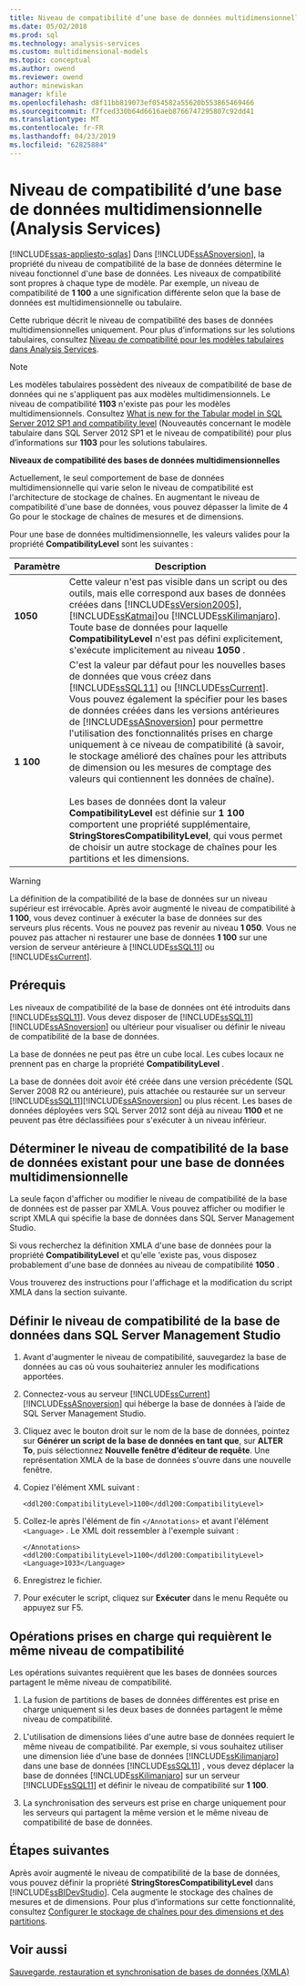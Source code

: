 ```yaml
---
title: Niveau de compatibilité d’une base de données multidimensionnelle (Analysis Services) | Microsoft Docs
ms.date: 05/02/2018
ms.prod: sql
ms.technology: analysis-services
ms.custom: multidimensional-models
ms.topic: conceptual
ms.author: owend
ms.reviewer: owend
author: minewiskan
manager: kfile
ms.openlocfilehash: d8f11bb819073ef054582a55620b553865469466
ms.sourcegitcommit: f7fced330b64d6616aeb8766747295807c92dd41
ms.translationtype: MT
ms.contentlocale: fr-FR
ms.lasthandoff: 04/23/2019
ms.locfileid: "62825884"
---
```

# <a name="compatibility-level-of-a-multidimensional-database-analysis-services"></a>Niveau de compatibilité d’une base de données multidimensionnelle (Analysis Services)
[!INCLUDE[ssas-appliesto-sqlas](../../includes/ssas-appliesto-sqlas.md)]
  Dans [!INCLUDE[ssASnoversion](../../includes/ssasnoversion-md.md)], la propriété du niveau de compatibilité de la base de données détermine le niveau fonctionnel d'une base de données. Les niveaux de compatibilité sont propres à chaque type de modèle. Par exemple, un niveau de compatibilité de **1 100** a une signification différente selon que la base de données est multidimensionnelle ou tabulaire.  
  
 Cette rubrique décrit le niveau de compatibilité des bases de données multidimensionnelles uniquement. Pour plus d’informations sur les solutions tabulaires, consultez [Niveau de compatibilité pour les modèles tabulaires dans Analysis Services](../../analysis-services/tabular-models/compatibility-level-for-tabular-models-in-analysis-services.md).  
  
> [!NOTE]  
>  Les modèles tabulaires possèdent des niveaux de compatibilité de base de données qui ne s'appliquent pas aux modèles multidimensionnels. Le niveau de compatibilité **1103** n'existe pas pour les modèles multidimensionnels. Consultez [What is new for the Tabular model in SQL Server 2012 SP1 and compatibility level](http://go.microsoft.com/fwlink/?LinkId=301727) (Nouveautés concernant le modèle tabulaire dans SQL Server 2012 SP1 et le niveau de compatibilité) pour plus d’informations sur **1103** pour les solutions tabulaires.  
  
 **Niveaux de compatibilité des bases de données multidimensionnelles**  
  
 Actuellement, le seul comportement de base de données multidimensionnelle qui varie selon le niveau de compatibilité est l'architecture de stockage de chaînes. En augmentant le niveau de compatibilité d'une base de données, vous pouvez dépasser la limite de 4 Go pour le stockage de chaînes de mesures et de dimensions.  
  
 Pour une base de données multidimensionnelle, les valeurs valides pour la propriété **CompatibilityLevel** sont les suivantes :  
  
|Paramètre|Description|  
|-------------|-----------------|  
|**1050**|Cette valeur n'est pas visible dans un script ou des outils, mais elle correspond aux bases de données créées dans [!INCLUDE[ssVersion2005](../../includes/ssversion2005-md.md)], [!INCLUDE[ssKatmai](../../includes/sskatmai-md.md)]ou [!INCLUDE[ssKilimanjaro](../../includes/sskilimanjaro-md.md)]. Toute base de données pour laquelle **CompatibilityLevel** n'est pas défini explicitement, s'exécute implicitement au niveau **1050** .|  
|**1 100**|C'est la valeur par défaut pour les nouvelles bases de données que vous créez dans [!INCLUDE[ssSQL11](../../includes/sssql11-md.md)] ou [!INCLUDE[ssCurrent](../../includes/sscurrent-md.md)]. Vous pouvez également la spécifier pour les bases de données créées dans les versions antérieures de [!INCLUDE[ssASnoversion](../../includes/ssasnoversion-md.md)] pour permettre l'utilisation des fonctionnalités prises en charge uniquement à ce niveau de compatibilité (à savoir, le stockage amélioré des chaînes pour les attributs de dimension ou les mesures de comptage des valeurs qui contiennent les données de chaîne).<br /><br /> Les bases de données dont la valeur **CompatibilityLevel** est définie sur **1 100** comportent une propriété supplémentaire, **StringStoresCompatibilityLevel**, qui vous permet de choisir un autre stockage de chaînes pour les partitions et les dimensions.|  
  
> [!WARNING]  
>  La définition de la compatibilité de la base de données sur un niveau supérieur est irrévocable. Après avoir augmenté le niveau de compatibilité à **1 100**, vous devez continuer à exécuter la base de données sur des serveurs plus récents. Vous ne pouvez pas revenir au niveau **1 050**. Vous ne pouvez pas attacher ni restaurer une base de données **1 100** sur une version de serveur antérieure à [!INCLUDE[ssSQL11](../../includes/sssql11-md.md)] ou [!INCLUDE[ssCurrent](../../includes/sscurrent-md.md)].  
  
## <a name="prerequisites"></a>Prérequis  
 Les niveaux de compatibilité de la base de données ont été introduits dans [!INCLUDE[ssSQL11](../../includes/sssql11-md.md)]. Vous devez disposer de [!INCLUDE[ssSQL11](../../includes/sssql11-md.md)][!INCLUDE[ssASnoversion](../../includes/ssasnoversion-md.md)] ou ultérieur pour visualiser ou définir le niveau de compatibilité de la base de données.  
  
 La base de données ne peut pas être un cube local. Les cubes locaux ne prennent pas en charge la propriété **CompatibilityLevel** .  
  
 La base de données doit avoir été créée dans une version précédente (SQL Server 2008 R2 ou antérieure), puis attachée ou restaurée sur un serveur [!INCLUDE[ssSQL11](../../includes/sssql11-md.md)][!INCLUDE[ssASnoversion](../../includes/ssasnoversion-md.md)] ou plus récent. Les bases de données déployées vers SQL Server 2012 sont déjà au niveau **1100** et ne peuvent pas être déclassifiées pour s'exécuter à un niveau inférieur.  
  
## <a name="determine-the-existing-database-compatibility-level-for-a-multidimensional-database"></a>Déterminer le niveau de compatibilité de la base de données existant pour une base de données multidimensionnelle  
 La seule façon d'afficher ou modifier le niveau de compatibilité de la base de données est de passer par XMLA. Vous pouvez afficher ou modifier le script XMLA qui spécifie la base de données dans SQL Server Management Studio.  
  
 Si vous recherchez la définition XMLA d'une base de données pour la propriété **CompatibilityLevel** et qu'elle 'existe pas, vous disposez probablement d'une base de données au niveau de compatibilité **1050** .  
  
 Vous trouverez des instructions pour l'affichage et la modification du script XMLA dans la section suivante.  
  
## <a name="set-the-database-compatibility-level-in-sql-server-management-studio"></a>Définir le niveau de compatibilité de la base de données dans SQL Server Management Studio  
  
1.  Avant d'augmenter le niveau de compatibilité, sauvegardez la base de données au cas où vous souhaiteriez annuler les modifications apportées.  
  
2.  Connectez-vous au serveur [!INCLUDE[ssCurrent](../../includes/sscurrent-md.md)][!INCLUDE[ssASnoversion](../../includes/ssasnoversion-md.md)] qui héberge la base de données à l’aide de SQL Server Management Studio.  
  
3.  Cliquez avec le bouton droit sur le nom de la base de données, pointez sur **Générer un script de la base de données en tant que**, sur **ALTER To**, puis sélectionnez **Nouvelle fenêtre d’éditeur de requête**. Une représentation XMLA de la base de données s'ouvre dans une nouvelle fenêtre.  
  
4.  Copiez l'élément XML suivant :  
  
    ```  
    <ddl200:CompatibilityLevel>1100</ddl200:CompatibilityLevel>  
    ```  
  
5.  Collez-le après l'élément de fin `</Annotations>` et avant l'élément `<Language>` . Le XML doit ressembler à l'exemple suivant :  
  
    ```  
    </Annotations>  
    <ddl200:CompatibilityLevel>1100</ddl200:CompatibilityLevel>  
    <Language>1033</Language>  
    ```  
  
6.  Enregistrez le fichier.  
  
7.  Pour exécuter le script, cliquez sur **Exécuter** dans le menu Requête ou appuyez sur F5.  
  
## <a name="supported-operations-that-require-the-same-compatibility-level"></a>Opérations prises en charge qui requièrent le même niveau de compatibilité  
 Les opérations suivantes requièrent que les bases de données sources partagent le même niveau de compatibilité.  
  
1.  La fusion de partitions de bases de données différentes est prise en charge uniquement si les deux bases de données partagent le même niveau de compatibilité.  
  
2.  L'utilisation de dimensions liées d'une autre base de données requiert le même niveau de compatibilité. Par exemple, si vous souhaitez utiliser une dimension liée d’une base de données [!INCLUDE[ssKilimanjaro](../../includes/sskilimanjaro-md.md)] dans une base de données [!INCLUDE[ssSQL11](../../includes/sssql11-md.md)] , vous devez déplacer la base de données [!INCLUDE[ssKilimanjaro](../../includes/sskilimanjaro-md.md)] sur un serveur [!INCLUDE[ssSQL11](../../includes/sssql11-md.md)] et définir le niveau de compatibilité sur **1 100**.  
  
3.  La synchronisation des serveurs est prise en charge uniquement pour les serveurs qui partagent la même version et le même niveau de compatibilité de base de données.  
  
## <a name="next-steps"></a>Étapes suivantes  
 Après avoir augmenté le niveau de compatibilité de la base de données, vous pouvez définir la propriété **StringStoresCompatibilityLevel** dans [!INCLUDE[ssBIDevStudio](../../includes/ssbidevstudio-md.md)]. Cela augmente le stockage des chaînes de mesures et de dimensions. Pour plus d’informations sur cette fonctionnalité, consultez [Configurer le stockage de chaînes pour des dimensions et des partitions](../../analysis-services/multidimensional-models/configure-string-storage-for-dimensions-and-partitions.md).  
  
## <a name="see-also"></a>Voir aussi  
 [Sauvegarde, restauration et synchronisation de bases de données &#40;XMLA&#41;](../../analysis-services/multidimensional-models-scripting-language-assl-xmla/backing-up-restoring-and-synchronizing-databases-xmla.md)  
  
  
